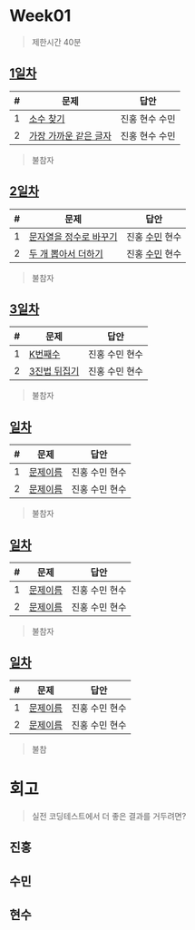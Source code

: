 # Week01

> 제한시간 40분

## [1일차](Day1)

| #   | 문제                                                                                      | 답안      |
| --- | ----------------------------------------------------------------------------------------- | --------- |
| 1   | [소수 찾기](https://school.programmers.co.kr/learn/courses/30/lessons/12921)              | 진홍 현수 수민 |
| 2   | [가장 가까운 같은 글자](https://school.programmers.co.kr/learn/courses/30/lessons/142086) | 진홍 현수 수민 |

> 불참자
>
> <!-- 이름: 사유 -->

## [2일차](Day2)

| #   | 문제                 | 답안           |
| --- | -------------------- | -------------- |
| 1   | [문자열을 정수로 바꾸기](https://school.programmers.co.kr/learn/courses/30/lessons/12925) | 진홍 [수민](Day2/ysm1.java) 현수 |
| 2   | [두 개 뽑아서 더하기](https://school.programmers.co.kr/learn/courses/30/lessons/68644) | 진홍 [수민](Day2/ysm2.java) 현수 |

> 불참자
>
> <!-- 이름: 사유 -->

## [3일차](Day3)

| #   | 문제                 | 답안           |
| --- | -------------------- | -------------- |
| 1   | [K번째수](https://school.programmers.co.kr/learn/courses/30/lessons/42748) | 진홍 수민 현수 |
| 2   | [3진법 뒤집기](https://school.programmers.co.kr/learn/courses/30/lessons/68935) | 진홍 수민 현수 |

> 불참자
>
> <!-- 이름: 사유 -->

## [일차](Day)

| #   | 문제                 | 답안           |
| --- | -------------------- | -------------- |
| 1   | [문제이름](문제링크) | 진홍 수민 현수 |
| 2   | [문제이름](문제링크) | 진홍 수민 현수 |

> 불참자
>
> <!-- 이름: 사유 -->

## [일차](Day)

| #   | 문제                 | 답안           |
| --- | -------------------- | -------------- |
| 1   | [문제이름](문제링크) | 진홍 수민 현수 |
| 2   | [문제이름](문제링크) | 진홍 수민 현수 |

> 불참자
>
> <!-- 이름: 사유 -->

## [일차](Day)

| #   | 문제                 | 답안           |
| --- | -------------------- | -------------- |
| 1   | [문제이름](문제링크) | 진홍 수민 현수 |
| 2   | [문제이름](문제링크) | 진홍 수민 현수 |

> 불참
>
> <!-- 이름: 사유 -->

# 회고

> 실전 코딩테스트에서 더 좋은 결과를 거두려면?

## 진홍

## 수민

## 현수
